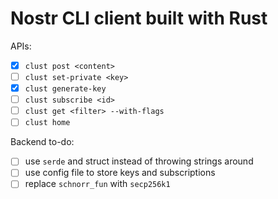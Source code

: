 # Nostr CLI client built with Rust
APIs:
- [x] `clust post <content>`
- [ ] `clust set-private <key>`
- [x] `clust generate-key`
- [ ] `clust subscribe <id>`
- [ ] `clust get <filter> --with-flags`
- [ ] `clust home`

Backend to-do:
- [ ] use `serde` and struct instead of throwing strings around
- [ ] use config file to store keys and subscriptions
- [ ] replace `schnorr_fun` with `secp256k1`
